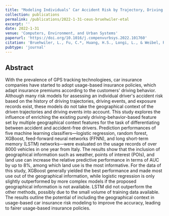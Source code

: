 ```yaml
---
title: "Modeling Individuals’ Car Accident Risk by Trajectory, Driving Events, and Geographical Context"
collection: publications
permalink: /publications/2022-1-31-ceus-bruehwiler-etal
excerpt: ''
date: 2022-1-31
venue: 'Computers, Environment, and Urban Systems'
paperurl: 'https://doi.org/10.1016/j.compenvurbsys.2022.101760'
citation: 'Bruehwiler, L., Fu, C.*, Huang, H.S., Longi, L., & Weibel, R. (2022) Modeling Individuals’ Car Accident Risk by Trajectory, Driving Events, and Geographical Context. Computers, Environment, and Urban Systems.'
pubtype: 'journal'
---      
```


## Abstract

With the prevalence of GPS tracking technologiees, car insurance companies have started to adopt usage-based insurance policies, which adapt insurance premiums according to the customers' driving behavior. Although many risk models for assessing an individual driver's accident risk based on the history of driving trajectories, driving events, and exposure records exist, these models do not take the geographical context of the driven trajectories and driving events into account. This study explores the influence of enriching the existing purely driving-behavior-based feature set by multiple geographical context features for the task of differentiating between accident and accident-free drivers. Prediction performances of five machine learning classifiers—logistic regression, random forest, XGBoost, feed-forward neural networks (FFNN), and long short-term memory (LSTM) networks—were evaluated on the usage records of over 8000 vehicles in one year from Italy. The results show that the inclusion of geographical information such as weather, points of interest (POIs), and land use can increase the relative predictive performance in terms of AUC by up to 8%, among which land use is the most informative. For the data of this study, XGBoost generally yielded the best performance and made most use out of the geographical information, while logistic regression is only slightly outperformed by more complex models if the proposed geographical information is not available. LSTM did not outperform the other methods, possibly due to the small volume of training data available. The results outline the potential of including the geographical context in usage-based car insurance risk modeling to improve the accuracy, leading to fairer usage-based insurance policies.
